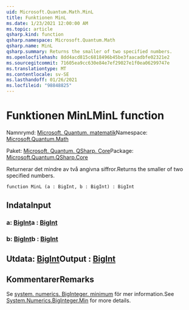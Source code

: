 ```yaml
---
uid: Microsoft.Quantum.Math.MinL
title: Funktionen MinL
ms.date: 1/23/2021 12:00:00 AM
ms.topic: article
qsharp.kind: function
qsharp.namespace: Microsoft.Quantum.Math
qsharp.name: MinL
qsharp.summary: Returns the smaller of two specified numbers.
ms.openlocfilehash: 8dd4acd815c6818496b45be3faacadbfe02321e2
ms.sourcegitcommit: 71605ea9cc630e84e7ef29027e1f0ea06299747e
ms.translationtype: MT
ms.contentlocale: sv-SE
ms.lasthandoff: 01/26/2021
ms.locfileid: "98848825"
---
```

# <a name="minl-function"></a><span data-ttu-id="173d0-102">Funktionen MinL</span><span class="sxs-lookup"><span data-stu-id="173d0-102">MinL function</span></span>

<span data-ttu-id="173d0-103">Namnrymd: [Microsoft. Quantum. matematik](xref:Microsoft.Quantum.Math)</span><span class="sxs-lookup"><span data-stu-id="173d0-103">Namespace: [Microsoft.Quantum.Math](xref:Microsoft.Quantum.Math)</span></span>

<span data-ttu-id="173d0-104">Paket: [Microsoft. Quantum. QSharp. Core](https://nuget.org/packages/Microsoft.Quantum.QSharp.Core)</span><span class="sxs-lookup"><span data-stu-id="173d0-104">Package: [Microsoft.Quantum.QSharp.Core](https://nuget.org/packages/Microsoft.Quantum.QSharp.Core)</span></span>


<span data-ttu-id="173d0-105">Returnerar det mindre av två angivna siffror.</span><span class="sxs-lookup"><span data-stu-id="173d0-105">Returns the smaller of two specified numbers.</span></span>

```qsharp
function MinL (a : BigInt, b : BigInt) : BigInt
```


## <a name="input"></a><span data-ttu-id="173d0-106">Indata</span><span class="sxs-lookup"><span data-stu-id="173d0-106">Input</span></span>

### <a name="a--bigint"></a><span data-ttu-id="173d0-107">a: [BigInt](xref:microsoft.quantum.lang-ref.bigint)</span><span class="sxs-lookup"><span data-stu-id="173d0-107">a : [BigInt](xref:microsoft.quantum.lang-ref.bigint)</span></span>




### <a name="b--bigint"></a><span data-ttu-id="173d0-108">b: [BigInt](xref:microsoft.quantum.lang-ref.bigint)</span><span class="sxs-lookup"><span data-stu-id="173d0-108">b : [BigInt](xref:microsoft.quantum.lang-ref.bigint)</span></span>





## <a name="output--bigint"></a><span data-ttu-id="173d0-109">Utdata: [BigInt](xref:microsoft.quantum.lang-ref.bigint)</span><span class="sxs-lookup"><span data-stu-id="173d0-109">Output : [BigInt](xref:microsoft.quantum.lang-ref.bigint)</span></span>



## <a name="remarks"></a><span data-ttu-id="173d0-110">Kommentarer</span><span class="sxs-lookup"><span data-stu-id="173d0-110">Remarks</span></span>

<span data-ttu-id="173d0-111">Se [system. numerics. BigInteger. minimum](https://docs.microsoft.com/dotnet/api/system.numerics.biginteger.min) för mer information.</span><span class="sxs-lookup"><span data-stu-id="173d0-111">See [System.Numerics.BigInteger.Min](https://docs.microsoft.com/dotnet/api/system.numerics.biginteger.min) for more details.</span></span>